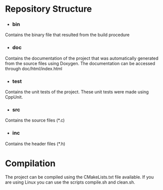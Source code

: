 # Repository Structure

* ### bin
Contains the binary file that resulted from the build procedure

* ### doc
Contains the documentation of the project that was automatically generated from the source files using Doxygen. The documentation can be accessed through doc/html/index.html

* ### test
Contains the unit tests of the project. These unit tests were made using CppUnit.

* ### src
Contains the source files (*.c)

* ### inc
Contains the header files (*.h)

# Compilation

The project can be compiled using the CMakeLists.txt file available. If you are using Linux you can use the scripts compile.sh and clean.sh.
